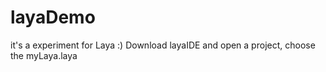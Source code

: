# layaDemo
it's a experiment for Laya :)
Download layaIDE and open a project,
choose the myLaya.laya
